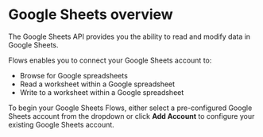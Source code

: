 # Google Sheets overview

The Google Sheets API provides you the ability to read and modify data in Google Sheets.

Flows enables you to connect your Google Sheets account to:

* Browse for Google spreadsheets
* Read a worksheet within a Google spreadsheet
* Write to a worksheet within a Google spreadsheet

To begin your Google Sheets Flows, either select a pre-configured Google Sheets account from the dropdown or click **Add Account** to configure your existing Google Sheets account.

